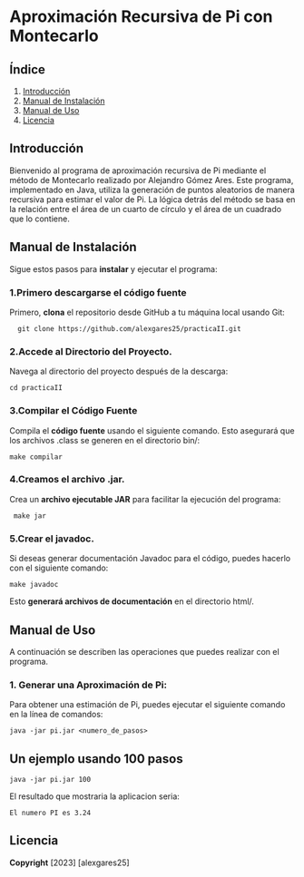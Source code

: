# Aproximación Recursiva de Pi con Montecarlo
## Índice
  1. [Introducción](#introducción)
  2. [Manual de Instalación](#manual-de-instalación)
  3. [Manual de Uso](#manual-de-uso)
  4. [Licencia](#licencia)

## Introducción
Bienvenido al programa de aproximación recursiva de Pi mediante el método de Montecarlo realizado por Alejandro Gómez Ares. Este programa, implementado en Java, utiliza la generación de puntos aleatorios de manera recursiva para estimar el valor de Pi. La lógica detrás del método se basa en la relación entre el área de un cuarto de círculo y el área de un cuadrado que lo contiene.


## Manual de Instalación
Sigue estos pasos para **instalar** y ejecutar el programa:

### 1.Primero descargarse el código fuente
Primero, **clona** el repositorio desde GitHub a tu máquina local usando Git:

      git clone https://github.com/alexgares25/practicaII.git

### 2.Accede al Directorio del Proyecto.

Navega al directorio del proyecto después de la descarga:

    cd practicaII

### 3.Compilar el Código Fuente
Compila el **código fuente** usando el siguiente comando. Esto asegurará que los archivos .class se generen en el directorio bin/:

    make compilar
  
### 4.Creamos el archivo .jar.
Crea un **archivo ejecutable JAR** para facilitar la ejecución del programa:

     make jar
  
### 5.Crear el javadoc.
Si deseas generar documentación Javadoc para el código, puedes hacerlo con el siguiente comando:


    make javadoc

Esto **generará archivos de documentación** en el directorio html/.

## Manual de Uso

A continuación se describen las operaciones que puedes realizar con el programa.

### 1. **Generar una Aproximación de Pi:**

Para obtener una estimación de Pi, puedes ejecutar el siguiente comando en la línea de comandos:

    java -jar pi.jar <numero_de_pasos>

## Un ejemplo usando 100 pasos

    java -jar pi.jar 100

El resultado que mostraria la aplicacion seria:

    El numero PI es 3.24
    

## Licencia
**Copyright** [2023] [alexgares25]
